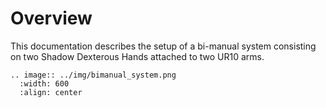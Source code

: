 # Overview

This documentation describes the setup of a bi-manual system consisting on two Shadow Dexterous Hands attached to two UR10 arms.

```eval_rst
.. image:: ../img/bimanual_system.png
  :width: 600
  :align: center
```

